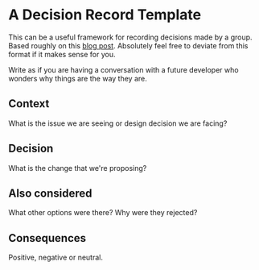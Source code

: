 # A Decision Record Template

This can be a useful framework for recording decisions made by a group.
Based roughly on this [blog post](https://cognitect.com/blog/2011/11/15/documenting-architecture-decisions). Absolutely feel free to deviate from this format if it makes sense for you.

Write as if you are having a conversation with a future developer who wonders why things are the way they are.

## Context
What is the issue we are seeing or design decision we are facing?

## Decision
What is the change that we're proposing?

## Also considered
What other options were there? Why were they rejected?

## Consequences
Positive, negative or neutral.
